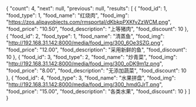 {
    "count": 4,
    "next": null,
    "previous": null,
    "results": [
        {
            "food_id": 1,
            "food_type": 1,
            "food_name": "红烧肉",
            "food_img": "https://zos.alipayobjects.com/rmsportal/dKbkpPXKfvZzWCM.png",
            "food_price": "10.50",
            "food_description": "上等猪肉",
            "food_discount": 10
        },
        {
            "food_id": 2,
            "food_type": 1,
            "food_name": "清蒸鱼",
            "food_img": "http://192.168.31.142:8000/media/food_img/300_6Oe3SZG.png",
            "food_price": "12.00",
            "food_description": "采用新鲜的鱼",
            "food_discount": 10
        },
        {
            "food_id": 3,
            "food_type": 2,
            "food_name": "炒青菜",
            "food_img": "http://192.168.31.142:8000/media/food_img/300_oDK9m1z.png",
            "food_price": "8.00",
            "food_description": "无添加蔬菜",
            "food_discount": 10
        },
        {
            "food_id": 4,
            "food_type": 3,
            "food_name": "水果拼盘",
            "food_img": "http://192.168.31.142:8000/media/food_img/300_hmdGJrT.png",
            "food_price": "15.00",
            "food_description": "各类水果",
            "food_discount": 10
        }
    ]
}
